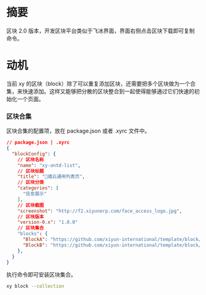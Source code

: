 # 摘要

区块 2.0 版本，开发区块平台类似于飞冰界面，界面右侧点击区块下载即可复制命令。

# 动机

当前 xy 的区块（block）除了可以重复添加区块，还需要把多个区块做为一个合集，来快速添加。这样又能够把分散的区块整合到一起使得能够通过它们快速的初始化一个页面。

### 区块合集

区块合集的配置项，放在 package.json 或者 .xyrc 文件中。

```json
// package.json | .xyrc
{
  "blockConfig": {
    // 区块名称
    "name": "xy-antd-list",
    // 区块标题
    "title": "禧云通用列表页",
    // 区块分类
    "categories": [
      "信息展示"
    ],
    // 区块截图
    "screenshot": "http://f2.xiyunerp.com/face_access_logo.jpg",
    // 区块版本
    "version-0.x": "1.0.0"
    // 区块集合
    "blocks": {
      "BlockA": "https://github.com/xiyun-international/template/block/B",
      "BlockB": "https://github.com/xiyun-international/template/block/B",
    },
  }
}
```

执行命令即可安装区块集合。

```bash
xy block --collection 
```
